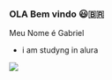 ### OLA Bem vindo 😃🇧🇷
Meu Nome é Gabriel

- i am studyng in alura

 ![](https://tenor.com/pt-BR/view/troll-trollface-thumbs-up-beef-discord-gif-20679962)
